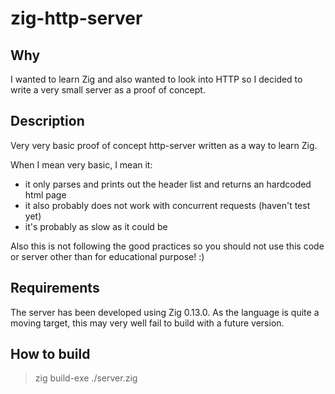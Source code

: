 # zig-http-server

## Why
I wanted to learn Zig and also wanted to look into HTTP so I decided to write
a very small server as a proof of concept.

## Description
Very very basic proof of concept http-server written as a way to learn Zig.

When I mean very basic, I mean it:

- it only parses and prints out the header list and returns an hardcoded html page
- it also probably does not work with concurrent requests (haven't test yet)
- it's probably as slow as it could be

Also this is not following the good practices so you should not
use this code or server other than for educational purpose! :)

## Requirements
The server has been developed using Zig 0.13.0. As the language is quite
a moving target, this may very well fail to build with a future version.

## How to build

> zig build-exe ./server.zig
